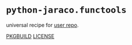 # `python-jaraco.functools`

universal recipe for [user repo](../themartiancompany/ur).

[PKGBUILD](PKGBUILD)
[LICENSE](COPYING)
